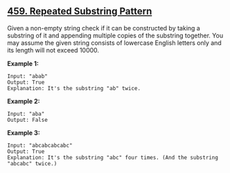 ## [459. Repeated Substring Pattern](https://leetcode.com/problems/repeated-substring-pattern/)

Given a non-empty string check if it can be constructed by taking a substring of it and appending multiple copies of the substring together. You may assume the given string consists of lowercase English letters only and its length will not exceed 10000.

**Example 1:**

```
Input: "abab"
Output: True
Explanation: It's the substring "ab" twice.
```

**Example 2:**

```
Input: "aba"
Output: False
```

**Example 3:**

```
Input: "abcabcabcabc"
Output: True
Explanation: It's the substring "abc" four times. (And the substring "abcabc" twice.)
```
